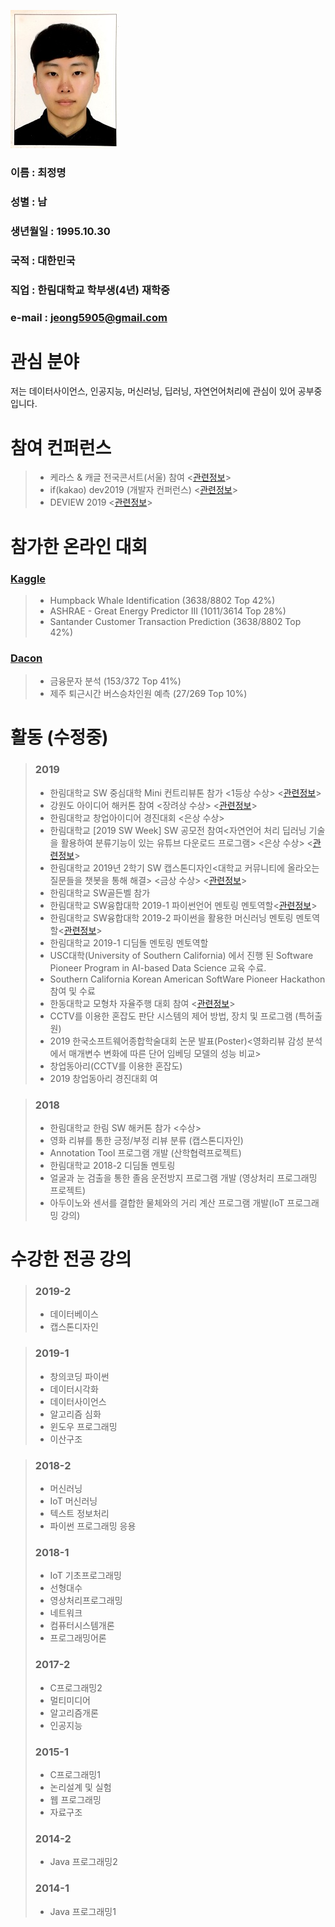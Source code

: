 ![증명사진](./JeongMyeong.jpg)
### 이름 : 최정명
### 성별 : 남
### 생년월일 : 1995.10.30
### 국적 : 대한민국
### 직업 : 한림대학교 학부생(4년) 재학중
### e-mail : jeong5905@gmail.com  

# 관심 분야
저는 데이터사이언스, 인공지능, 머신러닝, 딥러닝, 자연언어처리에 관심이 있어 공부중입니다.

# 참여 컨퍼런스
> - 케라스 & 캐글 전국콘서트(서울) 참여 <[관련정보](https://tykimos.github.io/2019/02/09/Keras_and_Kaggle_National_Concert/)>
> - if(kakao) dev2019 (개발자 컨퍼런스) <[관련정보](https://if.kakao.com/about)>
> - DEVIEW 2019 <[관련정보](https://deview.kr/2019)>

# 참가한 온라인 대회 
### [Kaggle](https://kaggle.com)
>-  Humpback Whale Identification (3638/8802 Top 42%)  
>-  ASHRAE - Great Energy Predictor III (1011/3614 Top 28%)  
>-  Santander Customer Transaction Prediction (3638/8802 Top 42%)  
### [Dacon](https://dacon.io)  
>- 금융문자 분석 (153/372 Top 41%)
>- 제주 퇴근시간 버스승차인원 예측 (27/269 Top 10%)


# 활동 (수정중)
> ### 2019
> - 한림대학교 SW 중심대학 Mini 컨트리뷰톤 참가 <1등상 수상> <[관련정보](https://github.com/Hallym-OpenSourceSW/HL_Contributhon)>
> - 강원도 아이디어 해커톤 참여 <장려상 수상> <[관련정보](http://www.provin.gangwon.kr/gw/portal/sub05_02?mode=readForm&boardCode=BDAADD02&articleSeq=157539)>
> - 한림대학교 창업아이디어 경진대회 <은상 수상>
> - 한림대학교 [2019 SW Week] SW 공모전 참여<자연언어 처리 딥러닝 기술을 활용하여 분류기능이 있는 유튜브 다운로드 프로그램> <은상 수상> <[관련정보](https://github.com/JeongMyeong/Youtube-Downloader)>
> - 한림대학교 2019년 2학기 SW 캡스톤디자인<대학교 커뮤니티에 올라오는 질문들을 챗봇을 통해 해결> <금상 수상> <[관련정보](https://github.com/JeongMyeong/Capstone-Design-6-)>
> - 한림대학교 SW골든벨 참가
> - 한림대학교 SW융합대학 2019-1 파이썬언어 멘토링 멘토역할<[관련정보](https://github.com/JeongMyeong/HallymPythonMentoring)>
> - 한림대학교 SW융합대학 2019-2 파이썬을 활용한 머신러닝 멘토링 멘토역할<[관련정보](https://github.com/JeongMyeong/HallymPythonMentoring)>
> - 한림대학교 2019-1 디딤돌 멘토링 멘토역할
> - USC대학(University of Southern California) 에서 진행 된 Software Pioneer Program in AI-based Data Science 교육 수료.
> - Southern California Korean American SoftWare Pioneer Hackathon 참여 및 수료
> - 한동대학교 모형차 자율주행 대회 참여 <[관련정보](https://sites.google.com/handong.edu/sw-2019-car)>
> - CCTV를 이용한 혼잡도 판단 시스템의 제어 방법, 장치 및 프로그램 (특허출원)
> - 2019 한국소프트웨어종합학술대회 논문 발표(Poster)<영화리뷰 감성 분석에서 매개변수 변화에 따른 단어 임베딩 모델의 성능 비교>
> - 창업동아리(CCTV를 이용한 혼잡도)
> - 2019 창업동아리 경진대회 여

> ### 2018
> - 한림대학교 한림 SW 해커톤 참가 <수상>
> - 영화 리뷰를 통한 긍정/부정 리뷰 분류 (캡스톤디자인)
> - Annotation Tool 프로그램 개발 (산학협력프로젝트)
> - 한림대학교 2018-2 디딤돌 멘토링
> - 얼굴과 눈 검출을 통한 졸음 운전방지 프로그램 개발 (영상처리 프로그래밍 프로젝트)
> - 아두이노와 센서를 결합한 물체와의 거리 계산 프로그램 개발(IoT 프로그래밍 강의)


# 수강한 전공 강의
> ### 2019-2
> - 데이터베이스
> - 캡스톤디자인

> ### 2019-1
> - 창의코딩 파이썬
> - 데이터시각화
> - 데이터사이언스
> - 알고리즘 심화
> - 윈도우 프로그래밍
> - 이산구조

> ### 2018-2
> - 머신러닝
> - IoT 머신러닝
> - 텍스트 정보처리
> - 파이썬 프로그래밍 응용
> ### 2018-1
> - IoT 기초프로그래밍
> - 선형대수
> - 영상처리프로그래밍
> - 네트워크
> - 컴퓨터시스템개론
> - 프로그래밍어론
> ### 2017-2
> - C프로그래밍2
> - 멀티미디어
> - 알고리즘개론
> - 인공지능
> ### 2015-1
> - C프로그래밍1
> - 논리설계 및 실험
> - 웹 프로그래밍
> - 자료구조
> ### 2014-2
> - Java 프로그래밍2
> ### 2014-1
> - Java 프로그래밍1


